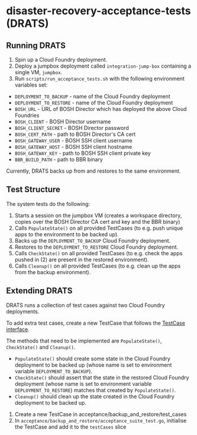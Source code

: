 # disaster-recovery-acceptance-tests (DRATS)

## Running DRATS

1. Spin up a Cloud Foundry deployment.
1. Deploy a jumpbox deployment called `integration-jump-box` containing a single VM, `jumpbox`.
1. Run `scripts/run_acceptance_tests.sh` with the following environment variables set:
  * `DEPLOYMENT_TO_BACKUP` - name of the Cloud Foundry deployment
  * `DEPLOYMENT_TO_RESTORE` - name of the Cloud Foundry deployment
  * `BOSH_URL` - URL of BOSH Director which has deployed the above Cloud Foundries
  * `BOSH_CLIENT` - BOSH Director username
  * `BOSH_CLIENT_SECRET` - BOSH Director password
  * `BOSH_CERT_PATH` - path to BOSH Director's CA cert
  * `BOSH_GATEWAY_USER` - BOSH SSH client username
  * `BOSH_GATEWAY_HOST` - BOSH SSH client hostname
  * `BOSH_GATEWAY_KEY` - path to BOSH SSH client private key
  * `BBR_BUILD_PATH` - path to BBR binary

Currently, DRATS backs up from and restores to the same environment.

## Test Structure

The system tests do the following:

1. Starts a session on the jumpbox VM (creates a workspace directory, copies over the BOSH Director CA cert and key and the BBR binary)
1. Calls `PopulateState()` on all provided TestCases (to e.g. push unique apps to the environment to be backed up).
1. Backs up the `DEPLOYMENT_TO_BACKUP` Cloud Foundry deployment.
1. Restores to the `DEPLOYMENT_TO_RESTORE` Cloud Foundry deployment.
1. Calls `CheckState()` on all provided TestCases (to e.g. check the apps pushed in (2) are present in the restored environment).
1. Calls `Cleanup()` on all provided TestCases (to e.g. clean up the apps from the backup environment).

## Extending DRATS

DRATS runs a collection of test cases against two Cloud Foundry deployments.

To add extra test cases, create a new TestCase that follows the [TestCase interface](https://github.com/pivotal-cf-experimental/disaster-recovery-acceptance-tests/blob/master/acceptance/backup_and_restore/test_cases/test_case.go).

The methods that need to be implemented are `PopulateState()`, `CheckState()` and `Cleanup()`.

* `PopulateState()` should create some state in the Cloud Foundry deployment to be backed up (whose name is set to environment variable `DEPLOYMENT_TO_BACKUP`).
* `CheckState()` should assert that the state in the restored Cloud Foundry deployment (whose name is set to environment variable `DEPLOYMENT_TO_RESTORE`) matches that created by `PopulateState()`.
* `Cleanup()` should clean up the state created in the Cloud Foundry deployment to be backed up.

1. Create a new TestCase in acceptance/backup_and_restore/test_cases
1. In `acceptance/backup_and_restore/acceptance_suite_test.go`, initialise the TestCase and add it to the `testCases` slice